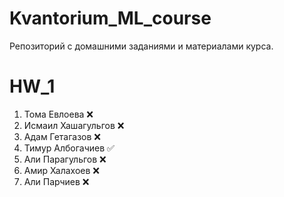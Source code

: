 # Kvantorium_ML_course

Репозиторий с домашними заданиями и материалами курса.  

# HW_1
1. Тома Евлоева ❌
2. Исмаил Хашагульгов ❌
3. Адам Гетагазов ❌
4. Тимур Албогачиев ✅
5. Али Парагульгов ❌
6. Амир Халахоев ❌
7. Али Парчиев ❌
